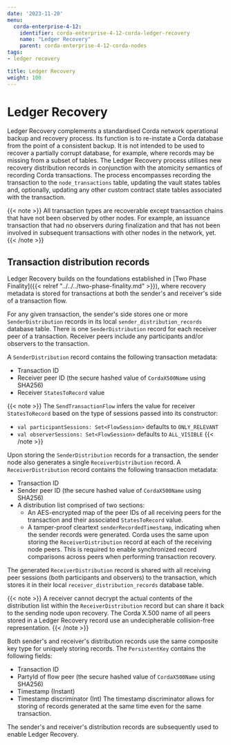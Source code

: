 ```yaml
---
date: '2023-11-20'
menu:
  corda-enterprise-4-12:
    identifier: corda-enterprise-4-12-corda-ledger-recovery
    name: "Ledger Recovery"
    parent: corda-enterprise-4-12-corda-nodes
tags:
- ledger recovery

title: Ledger Recovery
weight: 100
---
```


# Ledger Recovery

Ledger Recovery complements a standardised Corda network operational backup and recovery process.
Its function is to re-instate a Corda database from the point of a consistent backup. It is not intended to be used
to recover a partially corrupt database, for example, where records may be missing from a subset of tables.
The Ledger Recovery process utilises new recovery distribution records in conjunction with the atomicity semantics
of recording Corda transactions. The process encompasses recording the transaction to the `node_transactions` table, updating the
vault states tables and, optionally, updating any other custom contract state tables associated with the transaction.

{{< note >}}
All transaction types are recoverable except transaction chains that have not been observed by other nodes.
For example, an issuance transaction that had no observers during finalization and that has not been involved
in subsequent transactions with other nodes in the network, yet.
{{< /note >}}

## Transaction distribution records

Ledger Recovery builds on the foundations established in [Two Phase Finality]({{< relref "../../../two-phase-finality.md" >}}),
where recovery metadata is stored for transactions at both the sender's and receiver's side of a transaction flow.

For any given transaction, the sender's side stores one or more `SenderDistribution` records in its local
`sender_distribution_records` database table. There is one `SenderDistribution` record for each receiver peer of a transaction.
Receiver peers include any participants and/or observers to the transaction.

A `SenderDistribution` record contains the following transaction metadata:
* Transaction ID
* Receiver peer ID (the secure hashed value of `CordaX500Name` using SHA256)
* Receiver `StatesToRecord` value

{{< note >}}
The `SendTransactionFlow` infers the value for receiver `StatesToRecord` based on the type of sessions passed into its constructor:
* `val participantSessions: Set<FlowSession>` defaults to `ONLY_RELEVANT`
* `val observerSessions: Set<FlowSession>` defaults to `ALL_VISIBLE`
  {{< /note >}}

Upon storing the `SenderDistribution` records for a transaction, the sender node also generates a single `ReceiverDistribution` record.
A `ReceiverDistribution` record contains the following transaction metadata:
* Transaction ID
* Sender peer ID (the secure hashed value of `CordaX500Name` using SHA256)
* A distribution list comprised of two sections:
  * An AES-encrypted map of the peer IDs of all receiving peers for the transaction and their associated `StatesToRecord` value.
  * A tamper-proof cleartext `senderRecordedTimestamp`, indicating when the sender records were generated. Corda uses the same
    upon storing the `ReceiverDistribution` record at each of the receiving node peers. This is
    required to enable synchronized record comparisons across peers when performing transaction recovery.

The generated `ReceiverDistribution` record is shared with all receiving peer sessions (both participants and observers)
to the transaction, which stores it in their local `receiver_distribution_records` database table.

{{< note >}}
A receiver cannot decrypt the actual contents of the distribution list within the `ReceiverDistribution` record but can share it back to the sending node upon recovery.
The Corda X.500 name of all peers stored in a Ledger Recovery record use an undecipherable collision-free representation.
{{< /note >}}

Both sender's and receiver's distribution records use the same composite key type for uniquely storing records. The `PersistentKey` contains the following fields:
* Transaction ID
* PartyId of flow peer (the secure hashed value of `CordaX500Name` using SHA256)
* Timestamp (Instant)
* Timestamp discriminator (Int)
  The timestamp discriminator allows for storing of records generated at the same time even for the same transaction.

The sender's and receiver's distribution records are subsequently used to enable Ledger Recovery.
